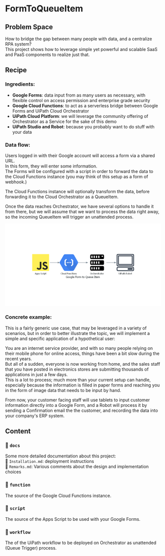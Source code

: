 # FormToQueueItem

## Problem Space

How to bridge the gap between many people with data, and a centralize RPA system?  
This project shows how to leverage simple yet powerful and scalable SaaS and PaaS components to realize just that.

## Recipe

### Ingredients:

* **Google Forms**: data input from as many users as necessary, with flexible control on access permission and enterprise grade security
* **Google Cloud Functions**: to act as a serverless bridge between Google Forms and UiPath Cloud Orchestrator
* **UiPath Cloud Platform**: we will leverage the community offering of Orchestrator as a Service for the sake of this demo
* **UiPath Studio and Robot**: because you probably want to do stuff with your data

### Data flow:

Users logged in with their Google account will access a form via a shared URL.  
In this form, they will enter some information.  
The Forms will be configured with a script in order to forward the data to the Cloud Functions instance (you may think of this setup as a form of webhook.)

The Cloud Functions instance will optionally transform the data, before forwarding it to the Cloud Orchestrator as a QueueItem.

Once the data reaches Orchestrator, we have several options to handle it from there, but we will assume that we want to process the data right away, so the incoming QueueItem will trigger an unattended process.

![Architecture Diagram](./docs/diagrams/google_form_to_queue_item.png)

### Concrete example:

This is a fairly generic use case, that may be leveraged in a variety of scenarios, but in order to better illustrate the topic, we will implement a simple and specific application of a hypothetical user:

You are an internet service provider, and with so many people relying on their mobile phone for online access, things have been a bit slow during the recent years.  
But all of a sudden, everyone is now working from home, and the sales staff that you have posted in electronics stores are submitting thousands of applications in just a few days.  
This is a lot to process; much more than your current setup can handle, especially because the information is filled in paper forms and reaching you in the form of image data that needs to be input by hand.

From now, your customer facing staff will use tablets to input customer information directly into a Google Form, and a Robot will process it by sending a Confirmation email the the customer, and recording the data into your company's ERP system.

## Content

### :file_folder: `docs`

Some more detailed documentation about this project:  
:page_facing_up: `Installation.md`: deployment instructions  
:page_facing_up: `Remarks.md`: Various comments about the design and implementation choices

### :file_folder: `function`

The source of the Google Cloud Functions instance.

### :file_folder: `script`

The source of the Apps Script to be used with your Google Forms.

### :file_folder: `workflow`

The of the UiPath workflow to be deployed on Orchestrator as unattended (Queue Trigger) process.
